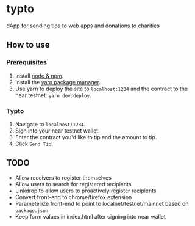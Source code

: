 # typto
dApp for sending tips to web apps and donations to charities

## How to use
### Prerequisites
1. Install [node & npm](https://nodejs.dev/learn/how-to-install-nodejs).
2. Install the [yarn package manager](https://yarnpkg.com/getting-started/install).
3. Use yarn to deploy the site to `localhost:1234` and the contract to the near testnet: `yarn dev:deploy`.

### Typto
1. Navigate to `localhost:1234`.
2. Sign into your near testnet wallet.
3. Enter the contract you'd like to tip and the amount to tip.
4. Click `Send Tip`!

## TODO
- Allow receivers to register themselves
- Allow users to search for registered recipients
- Linkdrop to allow users to proactively register recipients
- Convert front-end to chrome/firefox extension
- Parameterize front-end to point to localnet/testnet/mainnet based on `package.json`
- Keep form values in index.html after signing into near wallet
